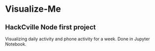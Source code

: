 # Visualize-Me
## HackCville Node first project

Visualizing daily activity and phone activity for a week. Done in Jupyter Notebook.
